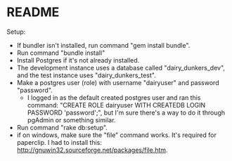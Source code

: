 # README

Setup:

- If bundler isn't installed, run command "gem install bundle".
- Run command "bundle install"
- Install Postgres if it's not already installed.
- The development instance uses a database called "dairy_dunkers_dev", and the test instance uses "dairy_dunkers_test".
- Make a postgres user (role) with username "dairyuser" and password "password".
    - I logged in as the default created postgres user and ran this command: "CREATE ROLE dairyuser WITH CREATEDB LOGIN PASSWORD 'password';",
      but I'm sure there's a way to do it through pgAdmin or something similar.
- Run command "rake db:setup".
- if on windows, make sure the "file" command works. It's required for paperclip. I had to install this: http://gnuwin32.sourceforge.net/packages/file.htm.